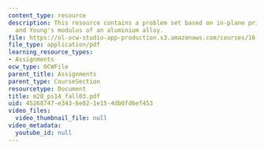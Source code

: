 ```yaml
---
content_type: resource
description: This resource contains a problem set based on in-plane principal stresses,
  and Young's modulus of an aluminium alloy.
file: https://ol-ocw-studio-app-production.s3.amazonaws.com/courses/16-01-unified-engineering-i-ii-iii-iv-fall-2005-spring-2006/45268747e3436e021e154db0fd6ef453_m20_ps14_fall03.pdf
file_type: application/pdf
learning_resource_types:
- Assignments
ocw_type: OCWFile
parent_title: Assignments
parent_type: CourseSection
resourcetype: Document
title: m20_ps14_fall03.pdf
uid: 45268747-e343-6e02-1e15-4db0fd6ef453
video_files:
  video_thumbnail_file: null
video_metadata:
  youtube_id: null
---
```

